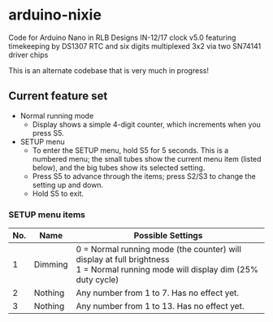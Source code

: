 # arduino-nixie
Code for Arduino Nano in RLB Designs IN-12/17 clock v5.0
featuring timekeeping by DS1307 RTC and six digits multiplexed 3x2 via two SN74141 driver chips

This is an alternate codebase that is very much in progress!

## Current feature set
* Normal running mode
  * Display shows a simple 4-digit counter, which increments when you press S5.
* SETUP menu
  * To enter the SETUP menu, hold S5 for 5 seconds. This is a numbered menu; the small tubes show the current menu item (listed below), and the big tubes show its selected setting.
  * Press S5 to advance through the items; press S2/S3 to change the setting up and down.
  * Hold S5 to exit.

### SETUP menu items
| No. | Name | Possible Settings |
| --- | --- | --- |
| 1 | Dimming | 0 = Normal running mode (the counter) will display at full brightness<br/>1 = Normal running mode will display dim (25% duty cycle) |
| 2 | Nothing | Any number from 1 to 7. Has no effect yet. |
| 3 | Nothing | Any number from 1 to 13. Has no effect yet. |